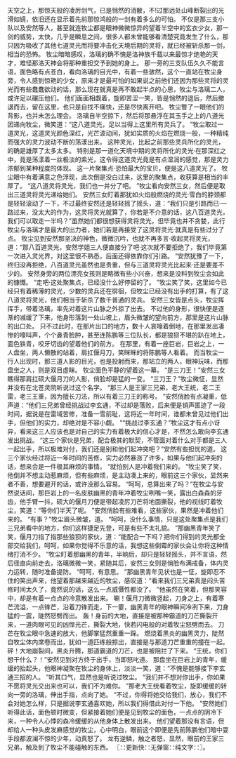 天空之上，那惊天般的凌厉剑气，已是悄然的消散，不!过那远处山峰断裂出的光滑如镜，依旧还在显示着先前那惊鸿般的一剑有着多么的可怕。
不仅是那三支小队以及安然等人，甚至就连牧尘都是眼神微微惊异的望着半空中的玄衣少女，那一剑的威势，太快，几乎是瞬息之间，很多人都未曾能够看清楚究竟发生了什么，那只因为吸收了其他七道灵光而将要冲击化天境后期的灵将，就已经被斩杀那一剑，相当的恐怖。
牧尘暗暗感叹，洛璃的确不愧是洛神族千载以来最惊才绝艳的天才，难怪那洛天神会将那种重担交予到她的身上。
那一旁的三支队伍久久不能言语，面色略有点苍白，看向洛璃的目光中，有着一些骇然，这个一直站在牧尘身旁，令人感到惊艳的少女，原来才是最可怕的如果说之前他们还因为那些灵将的灵光而有些蠢蠢欲动的话，那么现在就真是再不敢起半点的心思，牧尘与洛璃二人，或许足以碾压他们。
他们面面相觑着，旋即苦涩一笑，皆是悄然的退后，然后撤退而去，留在这里，也只是自找不痛快，还是尽快离开吧。
牧尘瞥了一眼他们的背影，也并未怎么理会。
洛璃自半空掠下，然后将那悬浮在其玉手之上的八道光团递向牧尘，微笑道：“这八道灵光，足以当得上这里所有灵兵了。
”牧尘取过一道灵光，这道灵光颜色深红，光芒波动间，犹如实质的火焰在燃烧一般，一种精纯而强大的灵力波动不断的荡漾出来。
这种灵光，比起之前那些灵兵所化的灵光，的确是雄厚了太多太多。
特别是那一道化天境中期的灵将所化的灵光·在那深红之中，竟是荡漾着一丝极淡的紫光，这令得这道灵光竟是有点湿润的感觉，那是灵力浓郁到某种程度的体现。
这一片聚集点·恐怕最大的宝贝，便是这八道灵光了。
牧尘眼中有着满意之色浮现，此次倒是没白过来，这里的聚集点，收获算是相当的丰厚了。
“这八道灵将灵光，我们也一并分了吧。
”牧尘看向安然三女，然后便是取出三道灵将灵光递给她们。
安然三女盯着那犹如火焰般燃烧的灵光·雪白的脖颈都是轻轻滚动了一下，不过最终安然还是轻轻摇了摇头，道：“我们只是引路而已·一路过来，没太大的作为，这灵将灵光就算了，你若是不介意的话，这八百道灵光，我们可以取走一半吗？”虽然她们都很想获得灵将灵光，但毕竟也并不贪婪，此行牧尘与洛璃才是最大的出力者，她们若是再接受了这灵将灵光·就真是有些过分了点。
牧尘见到安然那坚决的神色，微微沉吟，也就不再多言·收起灵将灵光，道：“那八百道灵光，安然学姐三人便直接分了吧·这次就不要拒绝了，我们毕竟第一次进入灵光界，对这里很不熟悉，后面还得依靠你们引路。
”安然犹豫了一下，终归没再拒绝，八百道灵光虽然也是贵重，但与三道灵将灵光比起来·还是要差不少的。
安然身旁的两位漂亮女孩则是略微有些小兴奋，想来是没料到牧尘会如此的慷慨。
“走吧·这处聚集点，已经没什么好停留的了。
”牧尘笑了笑，这里如今已经只有着稀薄的灵光，少数的灵兵还在徘徊，但牧尘已经没有出手的打算，有了这八道灵将灵光，他们相当于斩杀了数千普通的灵兵。
安然三女皆是点头，牧尘挥挥手，带着洛璃，率先对着这片山脉之外掠了出去。
不过他的身形，很快便是逐渐的减缓了下来，他身形落到一处山坡上，眉头微皱的望向前方，那里是这片山脉的出口处。
只不过此时，在那片出口的地方，数十人哀嚎着倒地，在那里发出凄惨的嚎叫声，个个鼻青脸肿，甚至连陈鹏等三位队长，都是狼狈不堪的趴在地上，面色铁青，咬牙切齿的望着他们的前方。
在那里，有着一座巨岩，巨岩之上，一人盘坐，两人懒散的站着，肩扛偃月刀，笑眯眯的将陈鹏等人看着。
而当牧尘一行人出现时，那三道人影的目光，也是投射而来，那站立的两人，眼神玩味，而那盘坐之人，则是双目虚眯。
牧尘面色平静的望着这一幕。
“是三刀王！”安然三女瞧得那肩扛硕大偃月刀的人影，俏脸却是猛的一变。
“三刀王？”牧尘微怔，显然并没有在北苍灵院听说过这个名字。
“那三人是王家三兄弟，老大王统，老二王雷，老三王重，因为擅长刀法，所以有着三刀王的称号。
”安然俏脸有点凝重，低声道：“他们三兄弟曾经挑战过李玄通，不过却是落败，后来便是销声匿迹了一段时间，据说是在雷域苦修，准备一雪前耻，这将近一年时间，谁都未曾见过他们出手，但他们的实力，却绝对是不容小觑。
”“挑战过李玄通？”牧尘这才有点小讶异，看来这三人应该也是对自己的实力有着极大的信心才是，不然怎么敢向李玄通发出挑战。
“这三个家伙是兄弟，配合极其的默契，不管面对着什么对手都是三人一起出手，所以极难对付，我们还是别和他们起冲突吧？”安然有些担忧的道。
这三个家伙经过将近一年时间的苦修，实力必然暴涨了许多，如果与他们起冲突的话，想来会是一件极其麻烦的事情。
“就怕别人是冲着我们来的。
”牧尘笑了笑，他倒并不想主动惹麻烦，但有些麻烦，是主动凑上来的，眼前这三个家伙，显然来者不善，想要避开的话，或许没那么容易。
“呵呵，总算出来了吗？”在牧尘与安然说话间，那巨岩上的一名皮肤幽黑的青年冲着牧尘咧嘴一笑，露出白森森的牙齿，他手臂一抖，硕大的偃月刀便是带起凌厉刀芒将地面撕裂，他的视线盯着牧尘，笑道：“等你们半天了呢。
”安然俏脸有些难看，这些家伙，果然是冲着他们来的。
“有事？”牧尘眉头微皱，道。
“呵呵，没什么事情，只是这处聚集点是我们三兄弟看中的地方，你们这样捷足先登，可是有些不太礼貌。
”那幽黑青年笑了笑，偃月刀指了指那些狼狈的家伙，道：“能配合一下吗？把你们得到的灵光都全部交给我们，呵呵，如果你觉得不乐意的话，我想这些倒霉的家伙会让你将这种情绪打消不少。
”牧尘盯着那幽黑的青年，半晌后，却只是轻轻摇头，并不言语，然后径直向前走去，洛璃微微一笑，紧随其后，安然三女则是俏脸布满戒备，体内灵力运转，随时准备提防。
“呵呵，有意思。
”那幽黑青年见状也是一怔，旋即忍不住的笑出声来，他望着那越来越近的牧尘，感叹道：“看来我们三兄弟真是闷头苦修时间太久了，竟然说的话，这么一点威慑性都没了。
”他虽然在笑着，但那笑容中，却是有着一点点的冷意散发出来。
唰！偃月刀微微竖起，刀身之上，有着寒芒流溢，一点锋芒，沿着刀锋而走，下一霎，幽黑青年的眼神瞬间冷冽下来，刀身猛的一震，陡然怒劈而出。
轰！身前的大地，直接是被那种霸道的刀芒撕裂开来，一道肉眼可见的凶悍光芒，撕裂大地，快若闪电般的对着牧尘怒劈而去。
刀芒在牧尘眼中急速的放大，他脚掌猛然重重一跺。
燃烧着黑炎的幽黑灵力，陡然自牧尘体内席卷而出，犹如一道匹练般掠出，直接是与那道刀芒重重的撞在一起。
砰！大地崩裂间，黑炎升腾，那道霸道的刀芒，也是被阻拦了下来。
“王统，你们想干什么？！”安然见到对方终于出手，当即怒叱道。
那盘坐在巨岩上的青年，缓缓的抬起头，他眼神凝聚在牧尘的身体上，淡淡一笑，道：“不愧是能够接下李玄通三招的人。
”听其口气，显然也是听说过牧尘。
“我们并不想对你出手，你如果不愿将灵光交出来也可以，我们不为难你。
”那老大王统看着牧尘，旋即缓缓的转向一旁的洛璃，伸出手指，点向了她。
“不过，你得将她交给我们，放心，我们不会对她怎么样，只是据说李玄通喜欢她，所以我们得借此对付一下他。
”安然她们听得此话，面色顿时微变，但紧接着她们便是见到牧尘的面色，一点点的阴冷下来，一种令人心悸的森冷缓缓的从他身体上散发出来。
他们望着那没有言语，但却给人一种头皮发麻感觉的牧尘，心中明白，眼前这个即便是先前陈鹏他们暗中耍手段都波澜不惊的少年，动真怒了。
龙有逆鳞，触之者怒，显然，眼前的王家三兄弟，触及到了牧尘不能碰触的东西。
〖∷更新快∷无弹窗∷纯文字∷〗。
